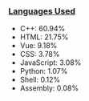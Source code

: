 
### [Languages Used](https://github.com/sayakdattagupta/profstats) 

- C++: 60.94%
- HTML: 21.75%
- Vue: 9.18%
- CSS: 3.78%
- JavaScript: 3.08%
- Python: 1.07%
- Shell: 0.12%
- Assembly: 0.08%
